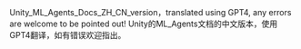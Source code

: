 Unity_ML_Agents_Docs_ZH_CN_version，translated using GPT4, any errors are welcome to be pointed out!
Unity的ML_Agents文档的中文版本，使用GPT4翻译，如有错误欢迎指出。
